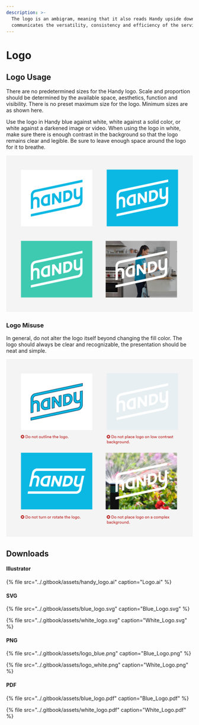 ```yaml
---
description: >-
  The logo is an ambigram, meaning that it also reads Handy upside down. This
  communicates the versatility, consistency and efficiency of the service.
---
```


# Logo

## Logo Usage

There are no predetermined sizes for the Handy logo. Scale and proportion should be determined by the available space, aesthetics, function and visibility. There is no preset maximum size for the logo. Minimum sizes are as shown here.

Use the logo in Handy blue against white, white against a solid color, or white against a darkened image or video. When using the logo in white, make sure there is enough contrast in the background so that the logo remains clear and legible. Be sure to leave enough space around the logo for it to breathe.

![](../.gitbook/assets/logos.png)

### Logo Misuse

In general, do not alter the logo itself beyond changing the fill color. The logo should always be clear and recognizable, the presentation should be neat and simple. 

![](../.gitbook/assets/logo-nos.png)

## Downloads 

#### Illustrator

{% file src="../.gitbook/assets/handy\_logo.ai" caption="Logo.ai" %}

#### SVG

{% file src="../.gitbook/assets/blue\_logo.svg" caption="Blue\_Logo.svg" %}

{% file src="../.gitbook/assets/white\_logo.svg" caption="White\_Logo.svg" %}

#### PNG

{% file src="../.gitbook/assets/logo\_blue.png" caption="Blue\_Logo.png" %}

{% file src="../.gitbook/assets/logo\_white.png" caption="White\_Logo.png" %}

#### PDF

{% file src="../.gitbook/assets/blue\_logo.pdf" caption="Blue\_Logo.pdf" %}

{% file src="../.gitbook/assets/white\_logo.pdf" caption="White\_Logo.pdf" %}

